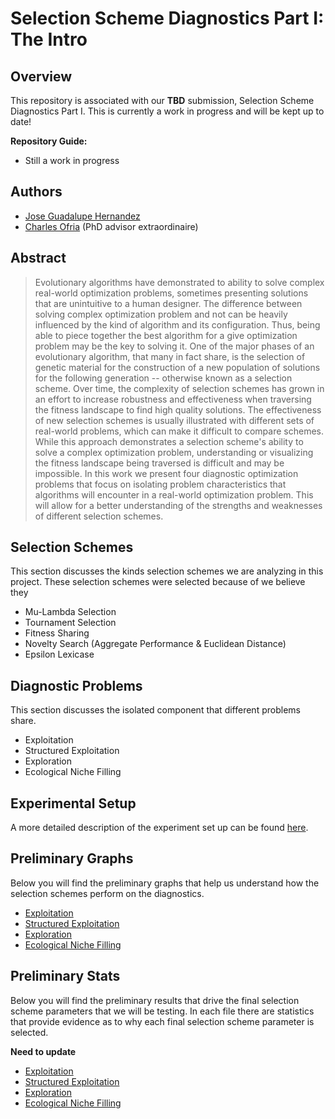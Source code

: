 # Selection Scheme Diagnostics Part I: The Intro

## Overview

This repository is associated with our **TBD** submission, Selection Scheme Diagnostics Part I. This is currently a work in progress and will be kept up to date!

**Repository Guide:**
- Still a work in progress

## Authors

- [Jose Guadalupe Hernandez](https://jgh9094.github.io/)
- [Charles Ofria](http://ofria.com) (PhD advisor extraordinaire)

## Abstract

> Evolutionary algorithms have demonstrated to ability to solve complex real-world optimization problems, sometimes presenting solutions that are unintuitive to a human designer.
> The difference between solving complex optimization problem and not can be heavily influenced by the kind of algorithm and its configuration.
> Thus, being able to piece together the best algorithm for a give optimization problem may be the key to solving it.
> One of the major phases of an evolutionary algorithm, that many in fact share, is the selection of genetic material for the construction of a new population of solutions for the following generation -- otherwise known as a selection scheme.
> Over time, the complexity of selection schemes has grown in an effort to increase robustness and effectiveness when traversing the fitness landscape to find high quality solutions.
> The effectiveness of new selection schemes is usually illustrated with different sets of real-world problems, which can make it difficult to compare schemes.
> While this approach demonstrates a selection scheme's ability to solve a complex optimization problem, understanding or visualizing the fitness landscape being traversed is difficult and may be impossible.
> In this work we present four diagnostic optimization problems that focus on isolating problem characteristics that algorithms will encounter in a real-world optimization problem.
This will allow for a better understanding of the strengths and weaknesses of different selection schemes.

## Selection Schemes

This section discusses the kinds selection schemes we are analyzing in this project. These selection schemes were selected because of we believe they

- Mu-Lambda Selection
- Tournament Selection
- Fitness Sharing
- Novelty Search (Aggregate Performance & Euclidean Distance)
- Epsilon Lexicase

## Diagnostic Problems
This section discusses the isolated component that different problems share.

- Exploitation
- Structured Exploitation
- Exploration
- Ecological Niche Filling

## Experimental Setup

A more detailed description of the experiment set up can be found [here](https://jgh9094.github.io/Selection-Scheme-Diagnotics-Part-I/Descriptions/experiment_setup.html).

## Preliminary Graphs

Below you will find the preliminary graphs that help us understand how the selection schemes perform on the diagnostics.

- [Exploitation](https://jgh9094.github.io/Selection-Scheme-Diagnotics-Part-I/Descriptions/exploitation-graphs.html)
- [Structured Exploitation](https://jgh9094.github.io/Selection-Scheme-Diagnotics-Part-I/Descriptions/structured-exploitation-graphs.html)
- [Exploration](https://jgh9094.github.io/Selection-Scheme-Diagnotics-Part-I/Descriptions/exploration-graphs.html)
- [Ecological Niche Filling](https://jgh9094.github.io/Selection-Scheme-Diagnotics-Part-I/Descriptions/niching-graphs.html)

## Preliminary Stats

Below you will find the preliminary results that drive the final selection scheme parameters that we will be testing.
In each file there are statistics that provide evidence as to why each final selection scheme parameter is selected.

**Need to update**

- [Exploitation](https://jgh9094.github.io/Selection-Scheme-Diagnotics-Part-I/Descriptions/stats-prelim-exploitation.html)
- [Structured Exploitation](https://jgh9094.github.io/Selection-Scheme-Diagnotics-Part-I/Descriptions/stats-prelim-struct-exploitation.html)
- [Exploration](https://jgh9094.github.io/Selection-Scheme-Diagnotics-Part-I/Descriptions/stats-prelim-exploration.html)
- [Ecological Niche Filling](https://jgh9094.github.io/Selection-Scheme-Diagnotics-Part-I/Descriptions/stats-prelim-niching.html)